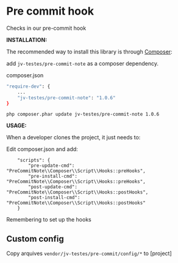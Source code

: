 # Pre commit hook

Checks in our pre-commit hook

**INSTALLATION:**

The recommended way to install this library is through [Composer](http://getcomposer.org):

add `jv-testes/pre-commit-note` as a composer dependency.

composer.json
```bash
"require-dev": {
    ...
    "jv-testes/pre-commit-note": "1.0.6"
}
```

`php composer.phar update jv-testes/pre-commit-note 1.0.6`


**USAGE:**

When a developer clones the project, it just needs to:

Edit composer.json and add:

```
    "scripts": {
        "pre-update-cmd": "PreCommitNote\\Composer\\Script\\Hooks::preHooks",
        "pre-install-cmd": "PreCommitNote\\Composer\\Script\\Hooks::preHooks",
        "post-update-cmd": "PreCommitNote\\Composer\\Script\\Hooks::postHooks",
        "post-install-cmd": "PreCommitNote\\Composer\\Script\\Hooks::postHooks"
    }
```

Remembering to set up the hooks


Custom config
--------------

Copy arquives `vendor/jv-testes/pre-commit/config/*` to [project]
